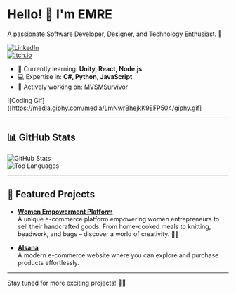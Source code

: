 # Hello! 👋 I'm EMRE  
A passionate Software Developer, Designer, and Technology Enthusiast. 🚀  

[![LinkedIn](https://img.shields.io/badge/LinkedIn-blue?style=flat&logo=linkedin)](https://www.linkedin.com/in/Emreceliik)  
[![itch.io](https://img.shields.io/badge/My_Portfolio-gray?style=flat&logo=google-chrome)](https://emreceliik.itch.io)  

- 🌱 Currently learning: **Unity, React, Node.js**  
- 💻 Expertise in: **C#, Python, JavaScript**  
- 🔭 Actively working on: [MVSMSurvivor](https://github.com/insanitygamestd/mvsmsurvivorr)  

![Coding Gif]([https://media.giphy.com/media/LmNwrBhejkK9EFP504/giphy.gif] 

---

## 📊 GitHub Stats  
![GitHub Stats](https://github-readme-stats.vercel.app/api?username=Emreceliik&show_icons=true&theme=radical)  
![Top Languages](https://github-readme-stats.vercel.app/api/top-langs/?username=Emreceliik&layout=compact&theme=radical)  

---

## 🌟 Featured Projects  

- **[Women Empowerment Platform](https://github.com/Emreceliik/HanimEliWeb)**  
  A unique e-commerce platform empowering women entrepreneurs to sell their handcrafted goods. From home-cooked meals to knitting, beadwork, and bags – discover a world of creativity. 💪💖  

- **[Alsana](https://github.com/Emreceliik/Alsana)**  
  A modern e-commerce website where you can explore and purchase products effortlessly.  

---

Stay tuned for more exciting projects! 🌟✨  
